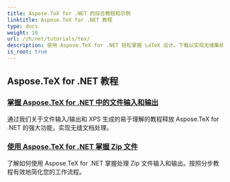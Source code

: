 ```yaml
---
title: Aspose.TeX for .NET 的综合教程和示例
linktitle: Aspose.TeX for .NET 教程
type: docs
weight: 10
url: /zh/net/tutorials/tex/
description: 使用 Aspose.TeX for .NET 轻松掌握 LaTeX 设计。下载以实现无缝集成并探索高级格式、文件处理、许可等。
is_root: true
---
```


## Aspose.TeX for .NET 教程
### [掌握 Aspose.TeX for .NET 中的文件输入和输出](./file-input-and-output/)
通过我们关于文件输入/输出和 XPS 生成的易于理解的教程释放 Aspose.TeX for .NET 的强大功能，实现无缝文档处理。
### [使用 Aspose.TeX for .NET 掌握 Zip 文件](./mastering-zip-file-io/)
了解如何使用 Aspose.TeX for .NET 掌握处理 Zip 文件输入和输出。按照分步教程有效地简化您的工作流程。